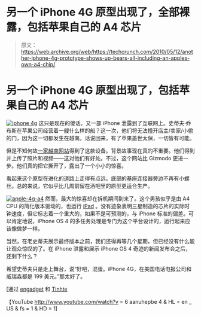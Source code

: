 # 另一个 iPhone 4G 原型出现了，全部裸露，包括苹果自己的 A4 芯片 

> 原文：<https://web.archive.org/web/https://techcrunch.com/2010/05/12/another-iphone-4g-prototype-shows-up-bears-all-including-an-apples-own-a4-chip/>

# 另一个 iPhone 4G 原型出现了，包括苹果自己的 A4 芯片

[![](img/4d3a38b71793813d446905298f049f71.png "iphone 4g")](https://web.archive.org/web/20221208074007/https://beta.techcrunch.com/wp-content/uploads/2010/05/iphone-4g.jpg) 
这只是现在的傻话。又一部 iPhone 泄露到了互联网上。史蒂夫·乔布斯在苹果公司经营着一艘什么样的船？这一次，他们将无法撞开店主/卖家/小偷的门，因为这一切都发生在越南。话说回来，有了苹果盖世太保，一切皆有可能。

但是不知何故[一家越南网站](https://web.archive.org/web/20221208074007/http://translate.google.com/translate?hl=en&ie=UTF8&langpair=vi%7Cen&sl=ja&tl=en&u=http://taoviet.vn/showthread.php%3Ft%3D16471)得到了这款设备。背景故事现在真的不重要。他们得到并上传了照片和视频——这对他们有好处。不过，这个网站比 Gizmodo 更进一步。他们真的把它撕开了，露出了一个小小的惊喜。

看起来这个原型在进化的道路上走得有点远。底部的基座连接器旁边不再有小螺丝。总的来说，它似乎比几周前留在酒吧里的原型更适合生产。

[![](img/e64335c16e7f319daf7e2ebebbcbcdbe.png "apple-4g-a4")](https://web.archive.org/web/20221208074007/https://beta.techcrunch.com/wp-content/uploads/2010/05/apple-4g-a4.jpg) 
然而，最大的惊喜却在拆机期间到来了。这个男孩似乎是由 A4 CPU 的简化版本驱动的，也运行 [iPad](https://web.archive.org/web/20221208074007/http://www.crunchgear.com/tag/ipad/) 。没有迹象表明三星制造的芯片的实际时钟速度，但它标志着一个重大的，如果不是可预测的，与 iPhone 标准的偏差。可以肯定地说，iPhone OS 4 的多任务处理是专门为这个平台设计的，运行起来应该像做梦一样。

当然，在老史蒂夫展示最终版本之前，我们还得再等几个星期，但已经没有什么能让观众惊叹的了。在 iPhone 泄露和展示 iPhone OS 4 奇迹的新闻发布会之后，还剩下什么？

希望史蒂夫只是走上舞台，说“好吧，混蛋。iPhone 4G，在美国电话电报公司和威瑞森都是 199 美元。”那太好了。

[通过 [engadget](https://web.archive.org/web/20221208074007/http://www.engadget.com/2010/05/12/next-generation-iphone-escapes-in-vietnam/) 和 [Tinhte](https://web.archive.org/web/20221208074007/http://www.tinhte.com/threads/406545-Tren-tay-dien-thoai-duoc-cho-la-iPhone-4G-cua-Apple)

【YouTube http://www.youtube.com/watch?v = 6 aanuhepbe 4 & HL = en _ US & fs = 1 & HD = 1]